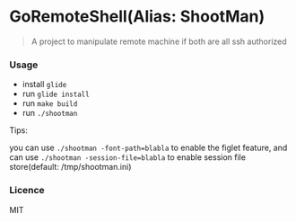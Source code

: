 GoRemoteShell(Alias: ShootMan)
=====

> A project to manipulate remote machine if both are all ssh authorized

### Usage

* install `glide`
* run `glide install`
* run `make build`
* run `./shootman`

Tips: 

you can use `./shootman -font-path=blabla` to enable the figlet feature,
and can use `./shootman -session-file=blabla` to enable session file store(default: /tmp/shootman.ini)
 

### Licence

MIT